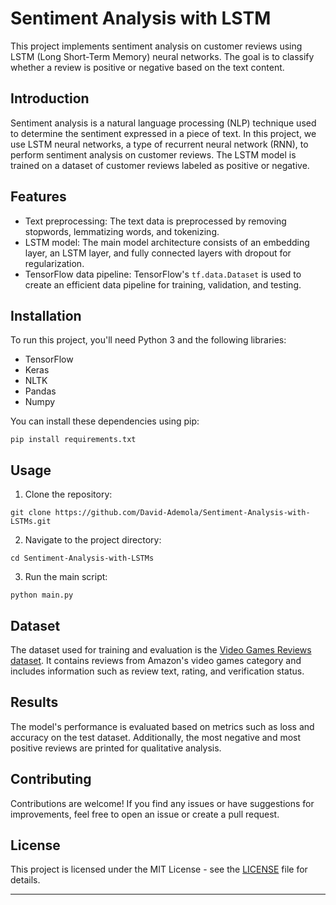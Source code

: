 # Sentiment Analysis with LSTM

This project implements sentiment analysis on customer reviews using LSTM (Long Short-Term Memory) neural networks. The goal is to classify whether a review is positive or negative based on the text content.

## Introduction

Sentiment analysis is a natural language processing (NLP) technique used to determine the sentiment expressed in a piece of text. In this project, we use LSTM neural networks, a type of recurrent neural network (RNN), to perform sentiment analysis on customer reviews. The LSTM model is trained on a dataset of customer reviews labeled as positive or negative.

## Features

- Text preprocessing: The text data is preprocessed by removing stopwords, lemmatizing words, and tokenizing.
- LSTM model: The main model architecture consists of an embedding layer, an LSTM layer, and fully connected layers with dropout for regularization.
- TensorFlow data pipeline: TensorFlow's `tf.data.Dataset` is used to create an efficient data pipeline for training, validation, and testing.

## Installation

To run this project, you'll need Python 3 and the following libraries:

- TensorFlow
- Keras
- NLTK
- Pandas
- Numpy

You can install these dependencies using pip:

```
pip install requirements.txt
```

## Usage

1. Clone the repository:

```
git clone https://github.com/David-Ademola/Sentiment-Analysis-with-LSTMs.git
```

2. Navigate to the project directory:

```
cd Sentiment-Analysis-with-LSTMs
```

3. Run the main script:

```
python main.py
```

## Dataset

The dataset used for training and evaluation is the [Video Games Reviews dataset](https://jmcauley.ucsd.edu/data/amazon/). It contains reviews from Amazon's video games category and includes information such as review text, rating, and verification status.

## Results

The model's performance is evaluated based on metrics such as loss and accuracy on the test dataset. Additionally, the most negative and most positive reviews are printed for qualitative analysis.

## Contributing

Contributions are welcome! If you find any issues or have suggestions for improvements, feel free to open an issue or create a pull request.

## License

This project is licensed under the MIT License - see the [LICENSE](LICENSE) file for details.

---
